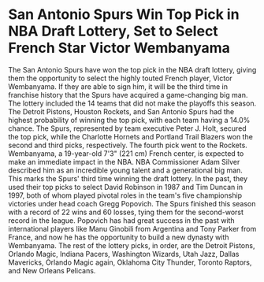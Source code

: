# San Antonio Spurs Win Top Pick in NBA Draft Lottery, Set to Select French Star Victor Wembanyama
 The San Antonio Spurs have won the top pick in the NBA draft lottery, giving them the opportunity to select the highly touted French player, Victor Wembanyama. If they are able to sign him, it will be the third time in franchise history that the Spurs have acquired a game-changing big man. The lottery included the 14 teams that did not make the playoffs this season. The Detroit Pistons, Houston Rockets, and San Antonio Spurs had the highest probability of winning the top pick, with each team having a 14.0% chance. The Spurs, represented by team executive Peter J. Holt, secured the top pick, while the Charlotte Hornets and Portland Trail Blazers won the second and third picks, respectively. The fourth pick went to the Rockets. Wembanyama, a 19-year-old 7'3" (221 cm) French center, is expected to make an immediate impact in the NBA. NBA Commissioner Adam Silver described him as an incredible young talent and a generational big man. This marks the Spurs' third time winning the draft lottery. In the past, they used their top picks to select David Robinson in 1987 and Tim Duncan in 1997, both of whom played pivotal roles in the team's five championship victories under head coach Gregg Popovich. The Spurs finished this season with a record of 22 wins and 60 losses, tying them for the second-worst record in the league. Popovich has had great success in the past with international players like Manu Ginobili from Argentina and Tony Parker from France, and now he has the opportunity to build a new dynasty with Wembanyama. The rest of the lottery picks, in order, are the Detroit Pistons, Orlando Magic, Indiana Pacers, Washington Wizards, Utah Jazz, Dallas Mavericks, Orlando Magic again, Oklahoma City Thunder, Toronto Raptors, and New Orleans Pelicans.